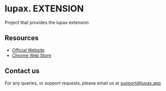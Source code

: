 # lupax. EXTENSION

Project that provides the lupax extension

## Resources

* [Official Website]
* [Chrome Web Store]



[Official Website]: https://lupax.app/
[Chrome Web Store]: https://chrome.google.com/webstore/detail/lupax/ccpeofkekcfjdogoidliojmodhpieplg



## Contact us

For any queries, or support requests, please email us at support@lupax.app
